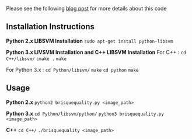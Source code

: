 Please see the following [blog post](https://www.learnopencv.com/image-quality-assessment-brisque/) for more details about this code

## Installation Instructions
**Python 2.x LIBSVM Installation**
`sudo apt-get install python-libsvm`

**Python 3.x LIVSVM Installation and C++ LIBSVM Installation**
For C++ : 
`cd C++/libsvm/`
`cmake .`
`make`

For Python 3.x :
`cd Python/libsvm/`
`make`
`cd python`
`make`

## Usage 
**Python 2.x**
`python2 brisquequality.py <image_path>`

**Python 3.x** 
`cd Python/libsvm/python/`
`python3 brisquequality.py <image_path>`

**C++**
`cd C++/`
`./brisquequality <image_path>`
